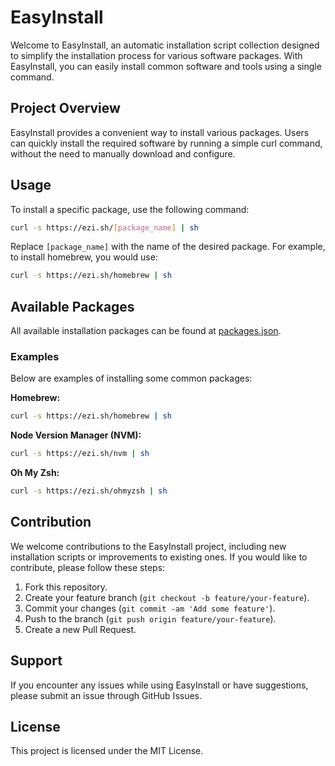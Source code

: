 # EasyInstall

Welcome to EasyInstall, an automatic installation script collection designed to simplify the installation process for various software packages. With EasyInstall, you can easily install common software and tools using a single command.

## Project Overview

EasyInstall provides a convenient way to install various packages. Users can quickly install the required software by running a simple curl command, without the need to manually download and configure.

## Usage

To install a specific package, use the following command:

```sh
curl -s https://ezi.sh/[package_name] | sh
```
Replace `[package_name]` with the name of the desired package. For example, to install homebrew, you would use:

```sh
curl -s https://ezi.sh/homebrew | sh
```

## Available Packages

All available installation packages can be found at [packages.json](https://github.com/woolflare/EasyInstall/blob/main/packages.json).

### Examples

Below are examples of installing some common packages:

**Homebrew:**

```sh
curl -s https://ezi.sh/homebrew | sh
```

**Node Version Manager (NVM):**

```sh
curl -s https://ezi.sh/nvm | sh
```

**Oh My Zsh:**

```sh
curl -s https://ezi.sh/ohmyzsh | sh
```

## Contribution

We welcome contributions to the EasyInstall project, including new installation scripts or improvements to existing ones. If you would like to contribute, please follow these steps:

1. Fork this repository.
2. Create your feature branch (`git checkout -b feature/your-feature`).
3. Commit your changes (`git commit -am 'Add some feature'`).
4. Push to the branch (`git push origin feature/your-feature`).
5. Create a new Pull Request.

## Support

If you encounter any issues while using EasyInstall or have suggestions, please submit an issue through GitHub Issues.

## License

This project is licensed under the MIT License.
